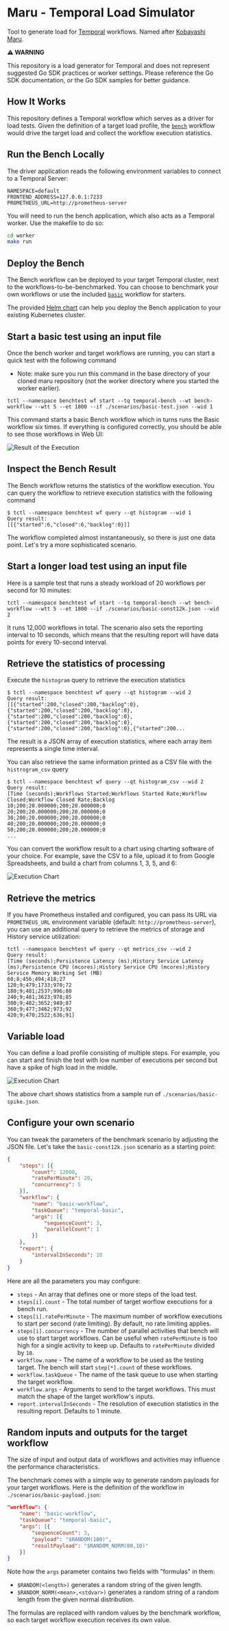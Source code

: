# Maru - Temporal Load Simulator

Tool to generate load for [Temporal](https://github.com/temporalio/temporal/) workflows. Named after [Kobayashi Maru](https://en.m.wikipedia.org/wiki/Kobayashi_Maru).

**⚠️ WARNING**

This repository is a load generator for Temporal and does not represent suggested Go SDK practices or worker settings.
Please reference the Go SDK documentation, or the Go SDK samples for better guidance.

## How It Works

This repository defines a Temporal workflow which serves as a driver for load tests. Given the definition
of a target load profile, the [`bench`](https://github.com/temporalio/maru/tree/master/worker/bench)
workflow would drive the target load and collect the workflow execution statistics.

## Run the Bench Locally

The driver application reads the following environment variables to connect to a Temporal Server:

```
NAMESPACE=default
FRONTEND_ADDRESS=127.0.0.1:7233
PROMETHEUS_URL=http://prometheus-server
```

You will need to run the bench application, which also acts as a Temporal worker. Use the makefile to do so:

```bash
cd worker
make run
```

## Deploy the Bench

The Bench workflow can be deployed to your target Temporal cluster, next to the workflows-to-be-benchmarked.
You can choose to benchmark your own workflows or use the included [`basic`](https://github.com/temporalio/maru/tree/master/worker/target/basic)
workflow for starters.

The provided [Helm chart](https://github.com/temporalio/maru/tree/master/helm-chart) can help you deploy
the Bench application to your existing Kubernetes cluster.

## Start a basic test using an input file

Once the bench worker and target workflows are running, you can start a quick test with the following command

* Note: make sure you run this command in the base directory of your cloned maru repository (not the worker directory where you started the worker earlier).

```
tctl --namespace benchtest wf start --tq temporal-bench --wt bench-workflow --wtt 5 --et 1800 --if ./scenarios/basic-test.json --wid 1
```

This command starts a basic Bench workflow which in turns runs the Basic workflow six times. If everything is configured correctly, you should be able to see those workflows in Web UI:

![Result of the Execution](./images/bench-workflows.png)

## Inspect the Bench Result

The Bench workflow returns the statistics of the workflow execution. You can query the workflow to retrieve execution statistics with the following command

```
$ tctl --namespace benchtest wf query --qt histogram --wid 1
Query result:
[[{"started":6,"closed":6,"backlog":0}]]
```

The workflow completed almost instantaneously, so there is just one data point. Let's try a more sophisticated scenario.

## Start a longer load test using an input file

Here is a sample test that runs a steady workload of 20 workflows per second for 10 minutes:

```
tctl --namespace benchtest wf start --tq temporal-bench --wt bench-workflow --wtt 5 --et 1800 --if ./scenarios/basic-const12k.json --wid 2
```

It runs 12,000 workflows in total. The scenario also sets the reporting interval to 10 seconds, which means that the resulting report will have data points for every 10-second interval.

## Retrieve the statistics of processing

Execute the `histogram` query to retrieve the execution statistics

```
$ tctl --namespace benchtest wf query --qt histogram --wid 2
Query result:
[[{"started":200,"closed":200,"backlog":0},{"started":200,"closed":200,"backlog":0},
{"started":200,"closed":200,"backlog":0},{"started":200,"closed":200,"backlog":0},
{"started":200,"closed":200,"backlog":0},{"started":200...
```

The result is a JSON array of execution statistics, where each array item represents a single time interval.

You can also retrieve the same information printed as a CSV file with the `histrogram_csv` query

```
$ tctl --namespace benchtest wf query --qt histogram_csv --wid 2
Query result:
[Time (seconds);Workflows Started;Workflows Started Rate;Workflow Closed;Workflow Closed Rate;Backlog
10;200;20.000000;200;20.000000;0
20;200;20.000000;200;20.000000;0
30;200;20.000000;200;20.000000;0
40;200;20.000000;200;20.000000;0
50;200;20.000000;200;20.000000;0
...
```

You can convert the workflow result to a chart using charting software of your choice.
For example, save the CSV to a file, upload it to from Google Spreadsheets, and build a chart from columns 1, 3, 5, and 6:

![Execution Chart](./images/flat-chart.png)

## Retrieve the metrics

If you have Prometheus installed and configured, you can pass its URL via `PROMETHEUS_URL` environment variable (default: `http://prometheus-server`),
you can use an additional query to retrieve the metrics of storage and History service utilization:

```
tctl --namespace benchtest wf query --qt metrics_csv --wid 2
Query result:
[Time (seconds);Persistence Latency (ms);History Service Latency (ms);Persistence CPU (mcores);History Service CPU (mcores);History Service Memory Working Set (MB)
60;8;456;494;418;27
120;9;479;1733;970;72
180;9;481;2537;996;80
240;9;481;3623;978;85
300;9;482;3652;949;87
360;9;477;3462;973;92
420;9;470;2522;636;91]
```

## Variable load

You can define a load profile consisting of multiple steps. For example, you can start and finish the test with low number of executions per second but have a spike of high load in the middle.

![Execution Chart](./images/spike-chart.png)

The above chart shows statistics from a sample run of `./scenarios/basic-spike.json`.

## Configure your own scenario

You can tweak the parameters of the benchmark scenario by adjusting the JSON file. Let's take the `basic-const12k.json` scenario as a starting point:

```json
{
    "steps": [{
        "count": 12000,
        "ratePerMinute": 20,
        "concurrency": 5
    }],
    "workflow": {
        "name": "basic-workflow",
        "taskQueue": "temporal-basic",
        "args": [{
            "sequenceCount": 3,
            "parallelCount": 1
        }]
    },
    "report": {
        "intervalInSeconds": 10
    }
}
```

Here are all the parameters you may configure:

- `steps` - An array that defines one or more steps of the load test.
- `steps[i].count` - The total number of target worflow executions for a bench run.
- `steps[i].ratePerMinute` - The maximum number of workflow executions to start per second (rate limiting). By default, no rate limiting applies.
- `steps[i].concurrency` - The number of parallel activities that bench will use to start target workflows. Can be useful when `ratePerMinute` is too high for a single activity to keep up. Defaults to `ratePerMinute` divided by `10`.
- `workflow.name` - The name of a workflow to be used as the testing target. The bench will start `step[*].count` of these workflows.
- `workflow.taskQueue` - The name of the task queue to use when starting the target workflow.
- `workflow.args` - Arguments to send to the target workflows. This must match the shape of the target workflow's inputs.
- `report.intervalInSeconds` - The resolution of execution statistics in the resulting report. Defaults to 1 minute.

## Random inputs and outputs for the target workflow

The size of input and output data of workflows and activities may influence the performance characteristics.

The benchmark comes with a simple way to generate random payloads for your target workflows.
Here is the definition of the workflow in `./scenarios/basic-payload.json`:

```json
"workflow": {
    "name": "basic-workflow",
    "taskQueue": "temporal-basic",
    "args": [{
        "sequenceCount": 3,
        "payload": "$RANDOM(100)",
        "resultPayload": "$RANDOM_NORM(80,10)"
    }]
}
```

Note how the `args` parameter contains two fields with "formulas" in them:

- `$RANDOM(<length>)` generates a random string of the given length.
- `$RANDOM_NORM(<mean>,<stdvar>)` generates a random string of a random length from the given normal distribution.

The formulas are replaced with random values by the benchmark workflow, so each target workflow execution receives its own value.
